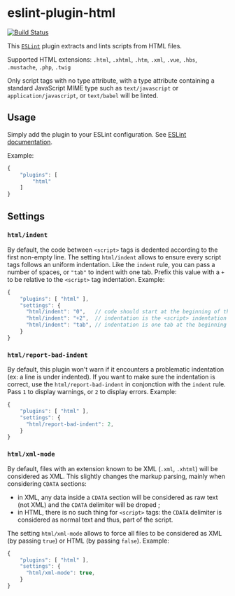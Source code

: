 eslint-plugin-html
==================

[![Build Status](https://travis-ci.org/BenoitZugmeyer/eslint-plugin-html.svg?branch=master)](https://travis-ci.org/BenoitZugmeyer/eslint-plugin-html)

This [`ESLint`](http://eslint.org) plugin extracts and lints scripts from HTML files.

Supported HTML extensions: `.html`, `.xhtml`, `.htm`, `.xml`, `.vue`, `.hbs`, `.mustache`, `.php`, `.twig`

Only script tags with no type attribute, with a type attribute containing a standard JavaScript MIME type such as `text/javascript` or `application/javascript`, or `text/babel` will be linted.


Usage
-----

Simply add the plugin to your ESLint configuration. See
[ESLint documentation](http://eslint.org/docs/user-guide/configuring#configuring-plugins).

Example:

```javascript
{
    "plugins": [
        "html"
    ]
}
```


Settings
--------

### `html/indent`

By default, the code between `<script>` tags is dedented according to the first non-empty line. The
setting `html/indent` allows to ensure every script tags follows an uniform indentation. Like the
`indent` rule, you can pass a number of spaces, or `"tab"` to indent with one tab. Prefix this value
with a `+` to be relative to the `<script>` tag indentation. Example:

```javascript
{
    "plugins": [ "html" ],
    "settings": {
      "html/indent": "0",   // code should start at the beginning of the line (no initial indentation).
      "html/indent": "+2",  // indentation is the <script> indentation plus two spaces.
      "html/indent": "tab", // indentation is one tab at the beginning of the line.
    }
}
```


### `html/report-bad-indent`

By default, this plugin won't warn if it encounters a problematic indentation (ex: a line is under
indented). If you want to make sure the indentation is correct, use the `html/report-bad-indent` in
conjonction with the `indent` rule. Pass `1` to display warnings, or `2` to display errors. Example:

```javascript
{
    "plugins": [ "html" ],
    "settings": {
      "html/report-bad-indent": 2,
    }
}
```


### `html/xml-mode`

By default, files with an extension known to be XML (`.xml`, `.xhtml`) will be considered as XML.
This slightly changes the markup parsing, mainly when considering `CDATA` sections:
* in XML, any data inside a `CDATA` section will be considered as raw text (not XML) and the `CDATA`
  delimiter will be droped ;
* in HTML, there is no such thing for `<script>` tags: the `CDATA` delimiter is considered as normal
  text and thus, part of the script.

The setting `html/xml-mode` allows to force all files to be considered as XML (by passing `true`) or
HTML (by passing `false`). Example:

```javascript
{
    "plugins": [ "html" ],
    "settings": {
      "html/xml-mode": true,
    }
}
```
